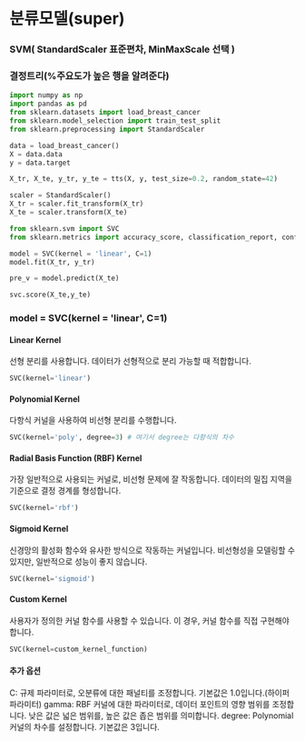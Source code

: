 분류모델(super)
=============

### SVM( StandardScaler 표준편차, MinMaxScale 선택 )
### 결정트리(%주요도가 높은 행을 알려준다)
```py
import numpy as np
import pandas as pd
from sklearn.datasets import load_breast_cancer
from sklearn.model_selection import train_test_split
from sklearn.preprocessing import StandardScaler

data = load_breast_cancer()
X = data.data
y = data.target

X_tr, X_te, y_tr, y_te = tts(X, y, test_size=0.2, random_state=42)

scaler = StandardScaler()
X_tr = scaler.fit_transform(X_tr)
X_te = scaler.transform(X_te)

from sklearn.svm import SVC
from sklearn.metrics import accuracy_score, classification_report, confusion_matrix

model = SVC(kernel = 'linear', C=1)
model.fit(X_tr, y_tr)

pre_v = model.predict(X_te)

svc.score(X_te,y_te)
```

### model = SVC(kernel = 'linear', C=1)

#### Linear Kernel
선형 분리를 사용합니다. 데이터가 선형적으로 분리 가능할 때 적합합니다.
```py
SVC(kernel='linear')
```

#### Polynomial Kernel
다항식 커널을 사용하여 비선형 분리를 수행합니다.
```py
SVC(kernel='poly', degree=3) # 여기서 degree는 다항식의 차수
``` 

#### Radial Basis Function (RBF) Kernel
가장 일반적으로 사용되는 커널로, 비선형 문제에 잘 작동합니다. 데이터의 밀집 지역을 기준으로 결정 경계를 형성합니다.
```py
SVC(kernel='rbf')
```

#### Sigmoid Kernel
신경망의 활성화 함수와 유사한 방식으로 작동하는 커널입니다. 비선형성을 모델링할 수 있지만, 일반적으로 성능이 좋지 않습니다.
```py
SVC(kernel='sigmoid')
```

#### Custom Kernel
사용자가 정의한 커널 함수를 사용할 수 있습니다. 이 경우, 커널 함수를 직접 구현해야 합니다.
```py
SVC(kernel=custom_kernel_function)
```

#### 추가 옵션
C: 규제 파라미터로, 오분류에 대한 패널티를 조정합니다. 기본값은 1.0입니다.(하이퍼파라미터)
gamma: RBF 커널에 대한 파라미터로, 데이터 포인트의 영향 범위를 조정합니다. 낮은 값은 넓은 범위를, 높은 값은 좁은 범위를 의미합니다.
degree: Polynomial 커널의 차수를 설정합니다. 기본값은 3입니다.





